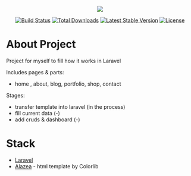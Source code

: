 <p align="center"><img src="https://laravel.com/assets/img/components/logo-laravel.svg"></p>

<p align="center">
<a href="https://travis-ci.org/laravel/framework"><img src="https://travis-ci.org/laravel/framework.svg" alt="Build Status"></a>
<a href="https://packagist.org/packages/laravel/framework"><img src="https://poser.pugx.org/laravel/framework/d/total.svg" alt="Total Downloads"></a>
<a href="https://packagist.org/packages/laravel/framework"><img src="https://poser.pugx.org/laravel/framework/v/stable.svg" alt="Latest Stable Version"></a>
<a href="https://packagist.org/packages/laravel/framework"><img src="https://poser.pugx.org/laravel/framework/license.svg" alt="License"></a>
</p>

# About Project

Project for myself to fill how it works in Laravel

Includes pages & parts:
- home , about, blog, portfolio, shop, contact

Stages:
- transfer template into laravel (in the process)
- fill current data (-)
- add cruds & dashboard (-)

# Stack

- [Laravel](https://laravel.com/)
- [Alazea](https://colorlib.com) - html template by Colorlib





